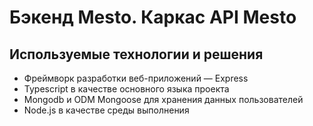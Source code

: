 # Бэкенд Mesto. Каркас API Mesto

## Используемые технологии и решения
- Фреймворк разработки веб-приложений — Express
- Typescript в качестве основного языка проекта
- Mongodb и ODM Mongoose для хранения данных пользователей
- Node.js в качестве среды выполнения
